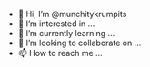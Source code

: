 - 👋 Hi, I’m @munchitykrumpits
- 👀 I’m interested in ...
- 🌱 I’m currently learning ...
- 💞️ I’m looking to collaborate on ...
- 📫 How to reach me ...

<!---
munchitykrumpits/munchitykrumpits is a ✨ special ✨ repository because its `README.md` (this file) appears on your GitHub profile.
You can click the Preview link to take a look at your changes.
--->
